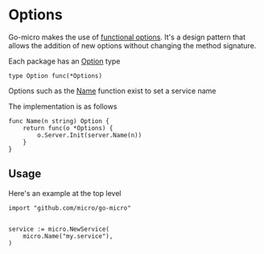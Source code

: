 # Options

Go-micro makes the use of [functional options](https://dave.cheney.net/2014/10/17/functional-options-for-friendly-apis). It's a design 
pattern that allows the addition of new options without changing the method signature. 

Each package has an [Option](https://godoc.org/github.com/micro/go-micro#Option) type

```
type Option func(*Options)
```

Options such as the [Name](https://godoc.org/github.com/micro/go-micro#Name) function exist to set a service name

The implementation is as follows

```
func Name(n string) Option {
	return func(o *Options) {
		o.Server.Init(server.Name(n))
	}
}
```

## Usage

Here's an example at the top level

```
import "github.com/micro/go-micro"


service := micro.NewService(
	micro.Name("my.service"),
)
```
